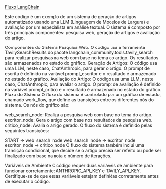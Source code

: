 [Fluxo LangChain](writer_crtic.png)
 
 Este código é um exemplo de um sistema de geração de artigos automatizado usando uma LLM (Linguagem de Modelos de Largura) e avaliação por um especialista em análise textual. O sistema é composto por três principais componentes: pesquisa web, geração de artigos e avaliação do artigo.

Componentes do Sistema
Pesquisa Web: O código usa a ferramenta TavilySearchResults do pacote langchain_community.tools.tavily_search para realizar pesquisas na web com base no tema do artigo. Os resultados são armazenados no estado do gráfico.
Geração de Artigos: O código usa uma LLM, neste caso, ChatAnthropic, para gerar o artigo. O prompt de escrita é definido na variável prompt_escritor e o resultado é armazenado no estado do gráfico.
Avaliação do Artigo: O código usa uma LLM, neste caso, ChatAnthropic, para avaliar o artigo. O prompt de avaliação é definido na variável prompt_critico e o resultado é armazenado no estado do gráfico.
Fluxo do Sistema
O fluxo do sistema é controlado por um gráfico de estado, chamado work_flow, que define as transições entre os diferentes nós do sistema. Os nós do gráfico são:

web_search_node: Realiza a pesquisa web com base no tema do artigo.
escritor_node: Gera o artigo com base nos resultados da pesquisa web.
critico_node: Avalia o artigo gerado.
O fluxo do sistema é definido pelas seguintes transições:

START -> web_search_node
web_search_node -> escritor_node
escritor_node -> critico_node
O fluxo do sistema também inclui uma transição condicional, que decide se o artigo precisa ser refeito ou pode ser finalizado com base na nota e número de iterações.

Variáveis de Ambiente
O código requer duas variáveis de ambiente para funcionar corretamente: ANTHROPIC_API_KEY e TAVILY_API_KEY. Certifique-se de que essas variáveis estejam definidas corretamente antes de executar o código.
